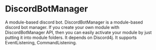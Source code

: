 # DiscordBotManager
A module-based discord bot.
DiscordBotManager is a module-based discord bot manager. If you create your own module with DiscordBotManager API, then you can easily activate your module by just putting it into module folders. It depends on Discord4j. It supports EventListening, CommandListening.
